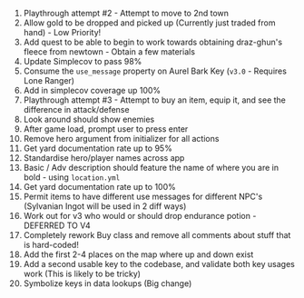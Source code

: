 1) Playthrough attempt #2 - Attempt to move to 2nd town
2) Allow gold to be dropped and picked up (Currently just traded from hand) - Low Priority!
3) Add quest to be able to begin to work towards obtaining draz-ghun's fleece from newtown - Obtain a few materials
4) Update Simplecov to pass 98%
5) Consume the `use_message` property on Aurel Bark Key (`v3.0` - Requires Lone Ranger)
6) Add in simplecov coverage up 100%
7) Playthrough attempt #3 - Attempt to buy an item, equip it, and see the difference in attack/defense
8) Look around should show enemies
9) After game load, prompt user to press enter
10) Remove hero argument from initializer for all actions
11) Get yard documentation rate up to 95%
12) Standardise hero/player names across app
13) Basic / Adv description should feature the name of where you are in bold - using `location.yml`
14) Get yard documentation rate up to 100%
15) Permit items to have different use messages for different NPC's (Sylvanian Ingot will be used in 2 diff ways)
16) Work out for v3 who would or should drop endurance potion - DEFERRED TO V4
17) Completely rework Buy class and remove all comments about stuff that is hard-coded!
18) Add the first 2-4 places on the map where up and down exist
19) Add a second usable key to the codebase, and validate both key usages work (This is likely to be tricky)
20) Symbolize keys in data lookups (Big change)
